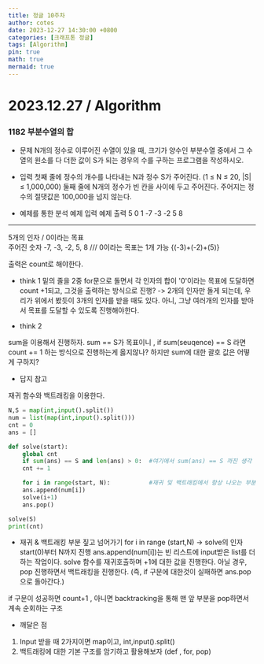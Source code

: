 ```yaml
---
title: 정글 10주차
author: cotes
date: 2023-12-27 14:30:00 +0800
categories: [크래프톤 정글]
tags: [Algorithm]
pin: true
math: true
mermaid: true
---
```


# 2023.12.27 / Algorithm

### 1182 부분수열의 합

- 문제
  N개의 정수로 이루어진 수열이 있을 때, 크기가 양수인 부분수열 중에서 그 수열의 원소를 다 더한 값이 S가 되는 경우의 수를 구하는 프로그램을 작성하시오.

- 입력
  첫째 줄에 정수의 개수를 나타내는 N과 정수 S가 주어진다. (1 ≤ N ≤ 20, |S| ≤ 1,000,000) 둘째 줄에 N개의 정수가 빈 칸을 사이에 두고 주어진다. 주어지는 정수의 절댓값은 100,000을 넘지 않는다.

- 예제를 통한 분석
  예제 입력 예제 출력
  5 0 1
  -7 -3 -2 5 8

---

5개의 인자 / 0이라는 목표  
주어진 숫자 -7, -3, -2, 5, 8 /// 0이라는 목표는 1개 가능 {(-3)+(-2)+(5)}

출력은 count로 해야한다.

- think 1
  밑의 줄을 2중 for문으로 돌면서 각 인자의 합이 '0'이라는 목표에 도달하면 count +1되고, 그것을 출력하는 방식으로 진행?
  -> 2개의 인자만 돌게 되는데, 우리가 위에서 봤듯이 3개의 인자를 받을 때도 있다. 아니, 그냥 여러개의 인자를 받아서 목표를 도달할 수 있도록 진행해야한다.

- think 2

sum을 이용해서 진행하자. sum == S가 목표이니 , if sum(seuqence) == S 라면 count += 1 하는 방식으로 진행하는게 옳지않나?
하지만 sum에 대한 괄호 값은 어떻게 구하지?

- 답지 참고

재귀 함수와 백트래킹을 이용한다.

```python
N,S = map(int,input().split())
num = list(map(int,input().split()))
cnt = 0
ans = []

def solve(start):
    global cnt
    if sum(ans) == S and len(ans) > 0:  #여기에서 sum(ans) == S 까진 생각 가능했겠으나 len(ans) > 0:이 생각 안났을듯
    cnt += 1

    for i in range(start, N):           #재귀 및 백트래킹에서 항상 나오는 부분
    ans.append(num[i])
    solve(i+1)
    ans.pop()

solve(S)
print(cnt)
```

- 재귀 & 백트래킹 부분 짚고 넘어가기
  for i in range (start,N) -> solve의 인자 start(0)부터 N까지 진행
  ans.append(num[i])는 빈 리스트에 input받은 list를 더하는 작업이다.
  solve 함수를 재귀호출하며 +1에 대한 값을 진행한다.
  아닐 경우, pop 진행하면서 백트래킹을 진행한다. (즉, if 구문에 대한것이 실패하면 ans.pop으로 돌아간다.)

if 구문이 성공하면 count+1 , 아니면 backtracking을 통해 맨 앞 부분을 pop하면서 계속 순회하는 구조

- 깨달은 점

1. Input 받을 때 2가지이면 map이고, int,input().split()
2. 백트래킹에 대한 기본 구조를 암기하고 활용해보자 (def , for, pop)
